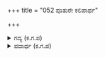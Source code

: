 +++
title = "052 ಪೂತುರೇ ಕಲಿಪಾರ್ಥ"

+++

<details><summary>ಗದ್ಯ (ಕ.ಗ.ಪ) </summary>

52. 'ಭಲಾ ! ವೀರ ಪಾರ್ಥ ! ಲೋಕ ಪ್ರಸಿದ್ಧನಾಗಿ ಬಿಟ್ಟೆಯಾ ? ಮಗು ! ದ್ರೋಣ ಕರ್ಣ ಕೃಪ ಅಶ್ವತ್ಥಾಮರನ್ನೆಲ್ಲ ಗೆದ್ದಮೇಲೆ ಇನ್ನೇನು ? ಇರಲಿ ನಿಮ್ಮ ವನವಾಸ ಅಜ್ಞಾತವಾಸಗಳ ಅವಧಿ ಮುಗಿದವೇ ? ಕೌರವ ಸಮಸ್ತರನ್ನು ಕೊಚ್ಚಿ ಹಾಕಿ ನೀವು ರಾಜ್ಯವಾಳವಿರೇನು ?" ಎನ್ನುತ್ತ ಭೀಷ್ಮರು ಬಾಣಗಳನ್ನು ಬಿಟ್ಟರು.
</details>

<details><summary>ಪದಾರ್ಥ (ಕ.ಗ.ಪ) </summary>

ಪೂತುರೇ-ಭಲಾ !, ಭುವನಖ್ಯಾತಿ-ಲೋಕಪ್ರಸಿದ್ಧಿ, ಬೀತುದೇ-ಬೀ-ವ್ಯಯವಾಗು, ಕಳೆ. ಕುರುಕುಲಜಾತ-ಕೌರವರು, ಹರೆಗಡಿ-ಕೊಚ್ಚಿಹಾಕು.... ಭೂತಳ-ರಾಜ್ಯ
</details>
